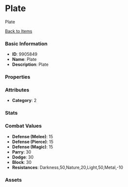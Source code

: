 # Plate

Plate

[Back to Items](../items.md)

### Basic Information

- **ID**: 9905849
- **Name**: Plate
- **Description**: Plate

### Properties


### Attributes

- **Category**: 2

### Stats


### Combat Values

- **Defense (Melee)**: 15
- **Defense (Pierce)**: 15
- **Defense (Magic)**: 15
- **Parry**: 30
- **Dodge**: 30
- **Block**: 30
- **Resistances**: Darkness,50,Nature,20,Light,50,Metal,-10

### Assets


